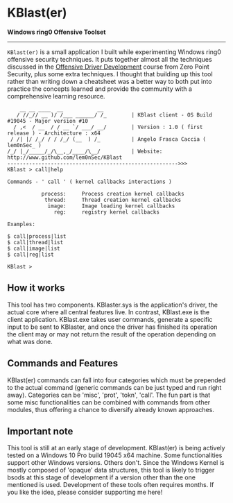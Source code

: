 # KBlast\(er\)
**Windows ring0 Offensive Toolset**

-----------------------------------------------------------------------------------------------------------------------------------------------------------------
`KBlast(er)` is a small application I built while experimenting Windows ring0 offensive security techniques. It puts together almost all the techniques discussed in the [Offensive Driver Development](https://training.zeropointsecurity.co.uk/courses/offensive-driver-development) course from Zero Point Security, plus some extra techniques. I thought that building up this tool rather than writing down a cheatsheet was a better way to both put into practice the concepts learned and provide the community with a comprehensive learning resource.

```
    __ __ ____  __           __
   / //_// __ )/ /___ ______/ /_        | KBlast client - OS Build #19045 - Major version #10
  / ,<  / __  / / __ `/ ___/ __/        | Version : 1.0 ( first release ) - Architecture : x64
 / /| |/ /_/ / / /_/ (__  ) /_          | Angelo Frasca Caccia ( lem0nSec_ )
/_/ |_/_____/_/\__,_/____/\__/          | Website: http://www.github.com/lem0nSec/KBlast
------------------------------------------------------->>>
KBlast > call|help

Commands - ' call ' ( kernel callbacks interactions )

           process:     Process creation kernel callbacks
            thread:     Thread creation kernel callbacks
             image:     Image loading kernel callbacks
               reg:     registry kernel callbacks

Examples:

$ call|process|list
$ call|thread|list
$ call|image|list
$ call|reg|list

KBlast >
```
## How it works
This tool has two components. KBlaster.sys is the application's driver, the actual core where all central features live. In contrast, KBlast.exe is the client application. KBlast.exe takes user commands, generate a specific input to be sent to KBlaster, and once the driver has finished its operation the client may or may not return the result of the operation depending on what was done.

## Commands and Features
KBlast\(er\) commands can fall into four categories which must be prepended to the actual command (generic commands can be just typed and run right away). Categories can be 'misc', 'prot', 'tokn', 'call'. The fun part is that some misc functionalities can be combined with commands from other modules, thus offering a chance to diversify already known approaches.


## Important note
This tool is still at an early stage of development. KBlast(er) is being actively tested on a Windows 10 Pro build 19045 x64 machine. Some functionalities support other Windows versions. Others don't. Since the Windows Kernel is mostly composed of 'opaque' data structures, this tool is likely to trigger bsods at this stage of development if a version other than the one mentioned is used. Development of these tools often requires months. If you like the idea, please consider supporting me here! 
